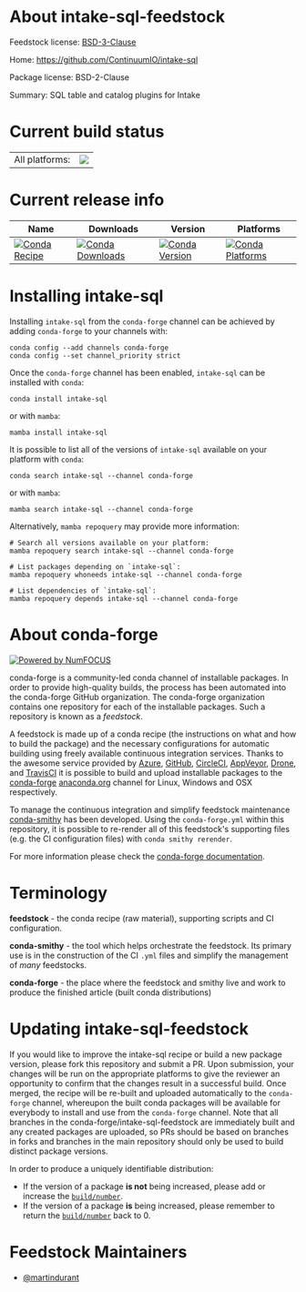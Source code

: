 About intake-sql-feedstock
==========================

Feedstock license: [BSD-3-Clause](https://github.com/conda-forge/intake-sql-feedstock/blob/main/LICENSE.txt)

Home: https://github.com/ContinuumIO/intake-sql

Package license: BSD-2-Clause

Summary: SQL table and catalog plugins for Intake

Current build status
====================


<table><tr><td>All platforms:</td>
    <td>
      <a href="https://dev.azure.com/conda-forge/feedstock-builds/_build/latest?definitionId=2421&branchName=main">
        <img src="https://dev.azure.com/conda-forge/feedstock-builds/_apis/build/status/intake-sql-feedstock?branchName=main">
      </a>
    </td>
  </tr>
</table>

Current release info
====================

| Name | Downloads | Version | Platforms |
| --- | --- | --- | --- |
| [![Conda Recipe](https://img.shields.io/badge/recipe-intake--sql-green.svg)](https://anaconda.org/conda-forge/intake-sql) | [![Conda Downloads](https://img.shields.io/conda/dn/conda-forge/intake-sql.svg)](https://anaconda.org/conda-forge/intake-sql) | [![Conda Version](https://img.shields.io/conda/vn/conda-forge/intake-sql.svg)](https://anaconda.org/conda-forge/intake-sql) | [![Conda Platforms](https://img.shields.io/conda/pn/conda-forge/intake-sql.svg)](https://anaconda.org/conda-forge/intake-sql) |

Installing intake-sql
=====================

Installing `intake-sql` from the `conda-forge` channel can be achieved by adding `conda-forge` to your channels with:

```
conda config --add channels conda-forge
conda config --set channel_priority strict
```

Once the `conda-forge` channel has been enabled, `intake-sql` can be installed with `conda`:

```
conda install intake-sql
```

or with `mamba`:

```
mamba install intake-sql
```

It is possible to list all of the versions of `intake-sql` available on your platform with `conda`:

```
conda search intake-sql --channel conda-forge
```

or with `mamba`:

```
mamba search intake-sql --channel conda-forge
```

Alternatively, `mamba repoquery` may provide more information:

```
# Search all versions available on your platform:
mamba repoquery search intake-sql --channel conda-forge

# List packages depending on `intake-sql`:
mamba repoquery whoneeds intake-sql --channel conda-forge

# List dependencies of `intake-sql`:
mamba repoquery depends intake-sql --channel conda-forge
```


About conda-forge
=================

[![Powered by
NumFOCUS](https://img.shields.io/badge/powered%20by-NumFOCUS-orange.svg?style=flat&colorA=E1523D&colorB=007D8A)](https://numfocus.org)

conda-forge is a community-led conda channel of installable packages.
In order to provide high-quality builds, the process has been automated into the
conda-forge GitHub organization. The conda-forge organization contains one repository
for each of the installable packages. Such a repository is known as a *feedstock*.

A feedstock is made up of a conda recipe (the instructions on what and how to build
the package) and the necessary configurations for automatic building using freely
available continuous integration services. Thanks to the awesome service provided by
[Azure](https://azure.microsoft.com/en-us/services/devops/), [GitHub](https://github.com/),
[CircleCI](https://circleci.com/), [AppVeyor](https://www.appveyor.com/),
[Drone](https://cloud.drone.io/welcome), and [TravisCI](https://travis-ci.com/)
it is possible to build and upload installable packages to the
[conda-forge](https://anaconda.org/conda-forge) [anaconda.org](https://anaconda.org/)
channel for Linux, Windows and OSX respectively.

To manage the continuous integration and simplify feedstock maintenance
[conda-smithy](https://github.com/conda-forge/conda-smithy) has been developed.
Using the ``conda-forge.yml`` within this repository, it is possible to re-render all of
this feedstock's supporting files (e.g. the CI configuration files) with ``conda smithy rerender``.

For more information please check the [conda-forge documentation](https://conda-forge.org/docs/).

Terminology
===========

**feedstock** - the conda recipe (raw material), supporting scripts and CI configuration.

**conda-smithy** - the tool which helps orchestrate the feedstock.
                   Its primary use is in the construction of the CI ``.yml`` files
                   and simplify the management of *many* feedstocks.

**conda-forge** - the place where the feedstock and smithy live and work to
                  produce the finished article (built conda distributions)


Updating intake-sql-feedstock
=============================

If you would like to improve the intake-sql recipe or build a new
package version, please fork this repository and submit a PR. Upon submission,
your changes will be run on the appropriate platforms to give the reviewer an
opportunity to confirm that the changes result in a successful build. Once
merged, the recipe will be re-built and uploaded automatically to the
`conda-forge` channel, whereupon the built conda packages will be available for
everybody to install and use from the `conda-forge` channel.
Note that all branches in the conda-forge/intake-sql-feedstock are
immediately built and any created packages are uploaded, so PRs should be based
on branches in forks and branches in the main repository should only be used to
build distinct package versions.

In order to produce a uniquely identifiable distribution:
 * If the version of a package **is not** being increased, please add or increase
   the [``build/number``](https://docs.conda.io/projects/conda-build/en/latest/resources/define-metadata.html#build-number-and-string).
 * If the version of a package **is** being increased, please remember to return
   the [``build/number``](https://docs.conda.io/projects/conda-build/en/latest/resources/define-metadata.html#build-number-and-string)
   back to 0.

Feedstock Maintainers
=====================

* [@martindurant](https://github.com/martindurant/)


